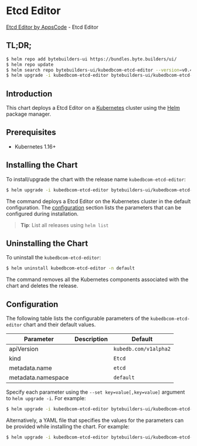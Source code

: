 # Etcd Editor

[Etcd Editor by AppsCode](https://byte.builders) - Etcd Editor

## TL;DR;

```bash
$ helm repo add bytebuilders-ui https://bundles.byte.builders/ui/
$ helm repo update
$ helm search repo bytebuilders-ui/kubedbcom-etcd-editor --version=v0.4.4
$ helm upgrade -i kubedbcom-etcd-editor bytebuilders-ui/kubedbcom-etcd-editor -n default --create-namespace --version=v0.4.4
```

## Introduction

This chart deploys a Etcd Editor on a [Kubernetes](http://kubernetes.io) cluster using the [Helm](https://helm.sh) package manager.

## Prerequisites

- Kubernetes 1.16+

## Installing the Chart

To install/upgrade the chart with the release name `kubedbcom-etcd-editor`:

```bash
$ helm upgrade -i kubedbcom-etcd-editor bytebuilders-ui/kubedbcom-etcd-editor -n default --create-namespace --version=v0.4.4
```

The command deploys a Etcd Editor on the Kubernetes cluster in the default configuration. The [configuration](#configuration) section lists the parameters that can be configured during installation.

> **Tip**: List all releases using `helm list`

## Uninstalling the Chart

To uninstall the `kubedbcom-etcd-editor`:

```bash
$ helm uninstall kubedbcom-etcd-editor -n default
```

The command removes all the Kubernetes components associated with the chart and deletes the release.

## Configuration

The following table lists the configurable parameters of the `kubedbcom-etcd-editor` chart and their default values.

|     Parameter      | Description |             Default              |
|--------------------|-------------|----------------------------------|
| apiVersion         |             | <code>kubedb.com/v1alpha2</code> |
| kind               |             | <code>Etcd</code>                |
| metadata.name      |             | <code>etcd</code>                |
| metadata.namespace |             | <code>default</code>             |


Specify each parameter using the `--set key=value[,key=value]` argument to `helm upgrade -i`. For example:

```bash
$ helm upgrade -i kubedbcom-etcd-editor bytebuilders-ui/kubedbcom-etcd-editor -n default --create-namespace --version=v0.4.4 --set apiVersion=kubedb.com/v1alpha2
```

Alternatively, a YAML file that specifies the values for the parameters can be provided while
installing the chart. For example:

```bash
$ helm upgrade -i kubedbcom-etcd-editor bytebuilders-ui/kubedbcom-etcd-editor -n default --create-namespace --version=v0.4.4 --values values.yaml
```

